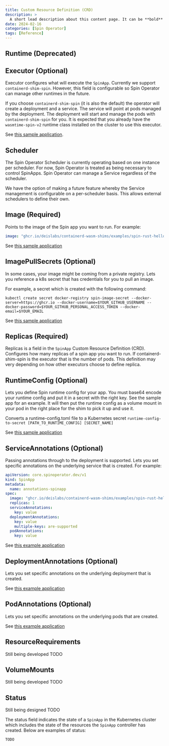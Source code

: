 ```yaml
---
title: Custom Resource Definition (CRD)
description: >
  A short lead description about this content page. It can be **bold** or _italic_ and can be split over multiple paragraphs.
date: 2024-02-16
categories: [Spin Operator]
tags: [Reference]
---
```

## Runtime (Deprecated)

## Executor (Optional)

Executor configures what will execute the `SpinApp`. Currently we support `containerd-shim-spin`. However, this field is configurable so Spin Operator can manage other runtimes in the future.

If you choose `containerd-shim-spin` (it is also the default) the operator will create a deployment and a service. The service will point at pods managed by the deployment. The deployment will start and manage the pods with `containerd-shim-spin` for you. It is expected that you already have the `wasmtime-spin-v2` runtime class installed on the cluster to use this executor.

See [this sample application](https://github.com/spinkube/spin-operator/blob/main/config/samples/cyclotron.yaml).

## Scheduler

The Spin Operator Scheduler is currently operating based on one instance per scheduler. For now, Spin Operator is treated as being necessary to control SpinApps. Spin Operator can manage a Service regardless of the scheduler.

We have the option of making a future feature whereby the Service management is configurable on a per-scheduler basis. This allows external schedulers to define their own.

## Image (Required)

Points to the image of the Spin app you want to run. For example:

```yaml
image: "ghcr.io/deislabs/containerd-wasm-shims/examples/spin-rust-hello:v0.10.0"
```

See [this sample application](https://github.com/spinkube/spin-operator/blob/main/config/samples/simple.yaml)

## ImagePullSecrets (Optional)

In some cases, your image might be coming from a private registry. Lets you reference a k8s secret that has credentials for you to pull an image.

For example, a secret which is created with the following command:

```console
kubectl create secret docker-registry spin-image-secret --docker-server=https://ghcr.io --docker-username=$YOUR_GITHUB_USERNAME --docker-password=$YOUR_GITHUB_PERSONAL_ACCESS_TOKEN --docker-email=$YOUR_EMAIL
```

See [this sample application](https://github.com/spinkube/spin-operator/blob/main/config/samples/private-image.yaml)

## Replicas (Required)

Replicas is a field in the `SpinApp` Custom Resource Definition (CRD). Configures how many replicas of a spin app you want to run. If containerd-shim-spin is the executor that is the number of pods. This definition may very depending on how other executors choose to define replica.

## RuntimeConfig (Optional)

Lets you define Spin runtime config for your app. You must base64 encode your runtime config and put it in a secret with the right key. See the sample app for an example. It will then put the runtime config as a volume mount in your pod in the right place for the shim to pick it up and use it.

Converts a runtime-config.toml file to a Kubernetes secret `runtime-config-to-secret [PATH_TO_RUNTIME_CONFIG] [SECRET_NAME]`

See [this sample application](https://github.com/spinkube/spin-operator/blob/main/config/samples/runtime-config.yaml)

## ServiceAnnotations (Optional)

Passing annotations through to the deployment is supported. Lets you set specific annotations on the underlying service that is created. For example:

```yaml
apiVersion: core.spinoperator.dev/v1
kind: SpinApp
metadata:
  name: annotations-spinapp
spec:
  image: "ghcr.io/deislabs/containerd-wasm-shims/examples/spin-rust-hello:v0.10.0"
  replicas: 1
  serviceAnnotations:
    key: value
  deploymentAnnotations:
    key: value
    multiple-keys: are-supported
  podAnnotations:
    key: value
```

See [this example application](https://github.com/spinkube/spin-operator/blob/main/config/samples/annotations.yaml)

## DeploymentAnnotations (Optional)

Lets you set specific annotations on the underlying deployment that is created.

See [this example application](https://github.com/spinkube/spin-operator/blob/main/config/samples/annotations.yaml)

## PodAnnotations (Optional)

Lets you set specific annotations on the underlying pods that are created.

See [this example application](https://github.com/spinkube/spin-operator/blob/main/config/samples/annotations.yaml)

## ResourceRequirements

Still being developed TODO

## VolumeMounts

Still being developed TODO

## Status

Still being designed TODO

The status field indicates the state of a `SpinApp` in the Kubernetes cluster which includes the state of the resources the `SpinApp` controller has created. Below are examples of status:

```
TODO
```
